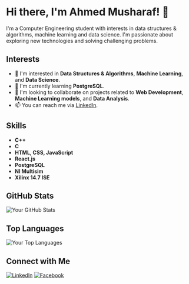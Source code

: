 <!-- Header -->
# Hi there, I'm Ahmed Musharaf! 👋

<!-- Introduction -->
I'm a Computer Engineering student with interests in data structures & algorithms, machine learning and data science. I'm passionate about exploring new technologies and solving challenging problems.

<!-- Interests -->
## Interests
- 👀 I'm interested in **Data Structures & Algorithms**, **Machine Learning**, and **Data Science**.
- 🌱 I'm currently learning **PostgreSQL**.
- 💞️ I'm looking to collaborate on projects related to **Web Development**, **Machine Learning models**, and **Data Analysis**.
- 📫 You can reach me via [LinkedIn](https://www.linkedin.com/in/ahmed-m-31968bba/).

<!-- Skills -->
## Skills
- **C++**
- **C**
- **HTML, CSS, JavaScript**
- **React.js**
- **PostgreSQL**
- **NI Multisim**
- **Xilinx 14.7 ISE**

<!-- GitHub Stats -->
## GitHub Stats
![Your GitHub Stats](https://github-readme-stats.vercel.app/api?username=ahmedmusharaf31&show_icons=true&theme=radical)

<!-- Top Languages -->
## Top Languages
![Your Top Languages](https://github-readme-stats.vercel.app/api/top-langs/?username=ahmedmusharaf31&layout=compact)

<!-- Footer -->
## Connect with Me
[![LinkedIn](https://img.shields.io/badge/LinkedIn-Connect-blue)](https://www.linkedin.com/in/ahmed-m-31968bba/)
[![Facebook](https://img.shields.io/badge/Facebook-Connect-blue)](https://www.facebook.com/profile.php?id=100005266099290)

